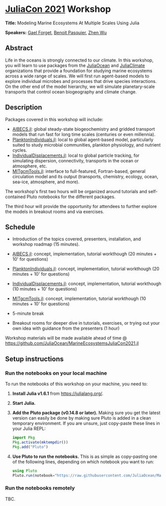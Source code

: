 # [JuliaCon 2021](https://juliacon.org/2021/) Workshop 

**Title:** Modeling Marine Ecosystems At Multiple Scales Using Julia

**Speakers:** [Gael Forget](https://github.com/gaelforget), [Benoit Pasquier](https://github.com/briochemc), [Zhen Wu](https://github.com/zhenwu0728)






## Abstract

Life in the oceans is strongly connected to our climate. In this workshop, you will learn to use packages from the [JuliaOcean](https://github.com/JuliaOcean) and [JuliaClimate](https://github.com/JuliaClimate) organizations that provide a foundation for studying marine ecosystems across a wide range of scales. We will first run agent-based models to explore individual microbes and processes that drive species interactions. On the other end of the model hierarchy, we will simulate planetary-scale transports that control ocean biogeography and climate change.






## Description

Packages covered in this workshop will include: 

- [AIBECS.jl](https://github.com/JuliaOcean/AIBECS.jl): global steady-state biogeochemistry and gridded transport models that run fast for long time scales (centuries or even millennia).
- [PlanktonIndividuals.jl](https://github.com/JuliaOcean/PlanktonIndividuals.jl): local to global agent-based model, particularly suited to study microbial communities, plankton physiology, and nutrient cycles.
- [IndividualDisplacements.jl](https://github.com/JuliaClimate/IndividualDisplacements.jl): local to global particle tracking, for simulating dispersion, connectivity, transports in the ocean or atmosphere, etc.
- [MITgcmTools.jl](https://github.com/gaelforget/MITgcmTools.jl): interface to full-featured, Fortran-based, general circulation model and its output (transports, chemistry, ecology, ocean, sea-ice, atmosphere, and more).

The workshop's first two hours will be organized around tutorials and self-contained Pluto notebooks for the different packages.

The third hour will provide the opportunity for attendees to further explore the models in breakout rooms and via exercises.





## Schedule

- Introduction of the topics covered, presenters, installation, and workshop roadmap (15 minutes).

- [AIBECS.jl](https://github.com/JuliaOcean/AIBECS.jl): concept, implementation, tutorial workthough (20 minutes + 10' for questions)

- [PlanktonIndividuals.jl](https://github.com/JuliaOcean/PlanktonIndividuals.jl): concept, implementation, tutorial workthough (20 minutes + 10' for questions)

- [IndividualDisplacements.jl](https://github.com/JuliaClimate/IndividualDisplacements.jl): concept, implementation, tutorial workthough (10 minutes + 10' for questions)

- [MITgcmTools.jl](https://github.com/gaelforget/MITgcmTools.jl): concept, implementation, tutorial workthough (10 minutes + 10' for questions)

- 5-minute break

- Breakout rooms for deeper dive in tutorials, exercises, or trying out your own idea with guidance from the presenters (1 hour)

Workshop materials will be made available ahead of time @ https://github.com/JuliaOcean/MarineEcosystemsJuliaCon2021.jl





## Setup instructions

### Run the notebooks on your local machine

To run the notebooks of this workshop on your machine, you need to:

1. **Install Julia v1.6.1** from https://julialang.org/.

1. **Start Julia.**

1. **Add the Pluto package (v0.14.8 or later).**
    Making sure you get the latest version can easily be done by making sure Pluto is added in a clean temporary environment. If you are unsure, just copy-paste these lines in your Julia REPL:

    ```julia
    import Pkg
    Pkg.activate(mktempdir())
    Pkg.add("Pluto")
    ```

1. **Use Pluto to run the notebooks.**
    This is as simple as copy-pasting one of the following lines, depending on which notebook you want to run:

    ```julia
    using Pluto
    Pluto.run(notebook="https://raw.githubusercontent.com/JuliaOcean/MarineEcosystemsJuliaCon2021.jl/main/src/AIBECSExample.jl")
    ```

### Run the notebooks remotely

TBC.
